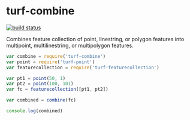turf-combine
============
[![build status](https://secure.travis-ci.org/Turfjs/turf-combine.png)](http://travis-ci.org/Turfjs/turf-combine)

Combines feature collection of point, linestring, or polygon features into multipoint, multilinestring, or multipolygon features.

```js
var combine = require('turf-combine')
var point = require('turf-point')
var featurecollection = require('turf-featurecollection')

var pt1 = point(50, 1)
var pt2 = point(100, 101)
var fc = featurecollection([pt1, pt2])

var combined = combine(fc)

console.log(combined)
```
